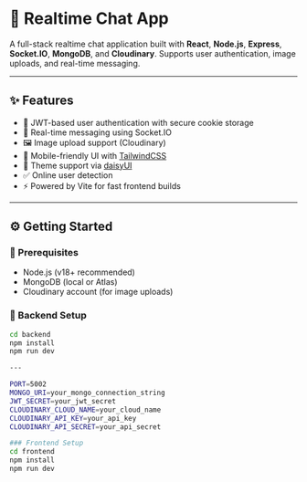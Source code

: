 # 💬 Realtime Chat App

A full-stack realtime chat application built with **React**, **Node.js**, **Express**, **Socket.IO**, **MongoDB**, and **Cloudinary**. Supports user authentication, image uploads, and real-time messaging.

---

## ✨ Features

- 🔐 JWT-based user authentication with secure cookie storage
- 💬 Real-time messaging using Socket.IO
- 🖼️ Image upload support (Cloudinary)
- 📱 Mobile-friendly UI with [TailwindCSS](https://tailwindcss.com/)
- 🌙 Theme support via [daisyUI](https://daisyui.com/)
- ✅ Online user detection
- ⚡ Powered by Vite for fast frontend builds

---

## ⚙️ Getting Started

### 🧩 Prerequisites
- Node.js (v18+ recommended)
- MongoDB (local or Atlas)
- Cloudinary account (for image uploads)

### 🔧 Backend Setup
```bash
cd backend
npm install
npm run dev

---

PORT=5002
MONGO_URI=your_mongo_connection_string
JWT_SECRET=your_jwt_secret
CLOUDINARY_CLOUD_NAME=your_cloud_name
CLOUDINARY_API_KEY=your_api_key
CLOUDINARY_API_SECRET=your_api_secret

### Frontend Setup
cd frontend
npm install
npm run dev
